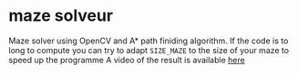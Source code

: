 # maze solveur

Maze solver using OpenCV and A* path finiding algorithm.
If the code is to long to compute you can try to adapt `SIZE_MAZE` to the size of your maze to speed up the programme 
A video of the result is available [here](https://www.reddit.com/r/compsci/comments/j4jsgs/i_made_a_maze_solver_using_opencv_python_the/)
